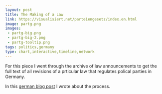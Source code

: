 ```yaml
---
layout: post
title: The Making of a Law
link: https://visualisiert.net/parteiengesetz/index.en.html
image: partg.png
images: 
 - partg-big.png
 - partg-big-2.png
 - partg-tooltip.png
tags: politics,germany
type: chart,interactive,timeline,network
---
```


For this piece I went through the archive of law announcements to get the full text of all revisions of a prticular law that regulates polical parties in Germany.

In this [german blog post](https://archive.visualisiert.net/article/making-of-parteiengesetz-vis/index.html) I wrote about the process.